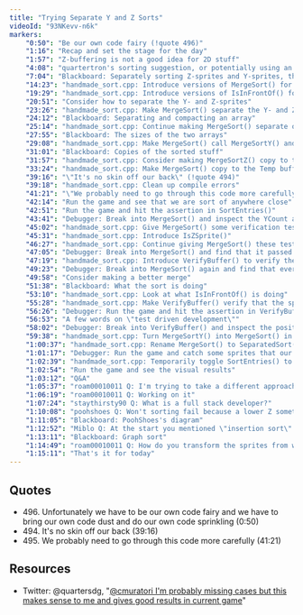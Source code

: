 ```yaml
---
title: "Trying Separate Y and Z Sorts"
videoId: "93NKevv-n6k"
markers:
    "0:50": "Be our own code fairy (!quote 496)"
    "1:16": "Recap and set the stage for the day"
    "1:57": "Z-buffering is not a good idea for 2D stuff"
    "4:08": "quartertron's sorting suggestion, or potentially using an insertion sort to make a poor man's binary space partition [see Resources, Twitter]"
    "7:04": "Blackboard: Separately sorting Z-sprites and Y-sprites, then merge sorting those sorted sprites"
    "14:23": "handmade_sort.cpp: Introduce versions of MergeSort() for MergeSortY() and MergeSortZ()"
    "19:29": "handmade_sort.cpp: Introduce versions of IsInFrontOf() for IsInFrontOfY() and IsInFrontOfZ()"
    "20:51": "Consider how to separate the Y- and Z-sprites"
    "23:26": "handmade_sort.cpp: Make MergeSort() separate the Y- and Z-sprites"
    "24:12": "Blackboard: Separating and compacting an array"
    "25:14": "handmade_sort.cpp: Continue making MergeSort() separate out those sprites"
    "27:55": "Blackboard: The sizes of the two arrays"
    "29:08": "handmade_sort.cpp: Make MergeSort() call MergeSortY() and MergeSortZ()"
    "31:01": "Blackboard: Copies of the sorted stuff"
    "31:57": "handmade_sort.cpp: Consider making MergeSortZ() copy to the Temp buffer"
    "33:24": "handmade_sort.cpp: Make MergeSort() copy to the Temp buffer if there are 1 or 2 Z-sprites to be sorted"
    "39:16": "\"It's no skin off our back\" (!quote 494)"
    "39:18": "handmade_sort.cpp: Clean up compile errors"
    "41:21": "\"We probably need to go through this code more carefully\" (!quote 495)"
    "42:14": "Run the game and see that we are sort of anywhere close"
    "42:51": "Run the game and hit the assertion in SortEntries()"
    "43:41": "Debugger: Break into MergeSort() and inspect the YCount and ZCount"
    "45:02": "handmade_sort.cpp: Give MergeSort() some verification tests"
    "45:31": "handmade_sort.cpp: Introduce IsZSprite()"
    "46:27": "handmade_sort.cpp: Continue giving MergeSort() these tests"
    "47:05": "Debugger: Break into MergeSort() and find that it passed the tests"
    "47:19": "handmade_sort.cpp: Introduce VerifyBuffer() to verify the type of sprites in that buffer, and make MergeSort() call it"
    "49:23": "Debugger: Break into MergeSort() again and find that everything is in the right place"
    "49:58": "Consider making a better merge"
    "51:38": "Blackboard: What the sort is doing"
    "53:10": "handmade_sort.cpp: Look at what IsInFrontOf() is doing"
    "55:28": "handmade_sort.cpp: Make VerifyBuffer() verify that the sprites are correctly sorted"
    "56:26": "Debugger: Run the game and hit the assertion in VerifyBuffer()"
    "56:53": "A few words on \"test driven development\""
    "58:02": "Debugger: Break into VerifyBuffer() and inspect the positions of the sprites upon failing"
    "59:38": "handmade_sort.cpp: Turn MergeSortY() into MergeSort() in order to do IsInFrontOf() in both cases"
    "1:00:37": "handmade_sort.cpp: Rename MergeSort() to SeparatedSort(), and remove MergeSortZ() entirely"
    "1:01:17": "Debugger: Run the game and catch some sprites that our test thinks are incorrectly sorted"
    "1:02:39": "handmade_sort.cpp: Temporarily toggle SortEntries() to do only the partial ordering check"
    "1:02:54": "Run the game and see the visual results"
    "1:03:12": "Q&A"
    "1:05:37": "roam00010011 Q: I'm trying to take a different approach, using the projected sprites on the screen to sort, and using the min / max y values (up) as a depth sorting key"
    "1:06:19": "roam00010011 Q: Working on it"
    "1:07:24": "staythirsty90 Q: What is a full stack developer?"
    "1:10:08": "poohshoes Q: Won't sorting fail because a lower Z sometimes needs to be drawn on top of a higher Z if a Y-sprite overlaps them?"
    "1:11:05": "Blackboard: PoohShoes's diagram"
    "1:12:52": "Miblo Q: At the start you mentioned \"insertion sort\" and potentially automatically getting a binary tree representation of the sprites. What happened to that idea, assuming I roughly understand correctly what you've done?"
    "1:13:11": "Blackboard: Graph sort"
    "1:14:49": "roam00010011 Q: How do you transform the sprites from world to screen coordinates?"
    "1:15:11": "That's it for today"
---
```


## Quotes

* 496\. Unfortunately we have to be our own code fairy and we have to bring our own code dust and do our own code sprinkling (0:50)
* 494\. It's no skin off our back (39:16)
* 495\. We probably need to go through this code more carefully (41:21)

## Resources

* Twitter: @quartersdg, "[@cmuratori I'm probably missing cases but this makes sense to me and gives good results in current game](https://twitter.com/quartersdg/status/744583290766581761)"
